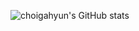 
![choigahyun's GitHub stats](https://github-readme-stats.vercel.app/api?username=choigahyun&theme=tokyonight&show_icons=true)

